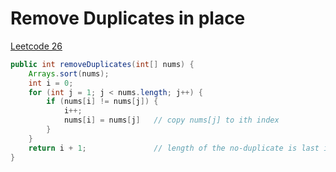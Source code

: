 # Remove Duplicates in place

[Leetcode 26](https://leetcode.com/problems/remove-duplicates-from-sorted-array/)

```java
public int removeDuplicates(int[] nums) {
    Arrays.sort(nums);
    int i = 0;
    for (int j = 1; j < nums.length; j++) {
        if (nums[i] != nums[j]) {
            i++;
            nums[i] = nums[j]   // copy nums[j] to ith index
        }
    }
    return i + 1;               // length of the no-duplicate is last index i + 1
}
```